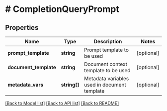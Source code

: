 # # CompletionQueryPrompt

## Properties

Name | Type | Description | Notes
------------ | ------------- | ------------- | -------------
**prompt_template** | **string** | Prompt template to be used | [optional]
**document_template** | **string** | Document context template to be used | [optional]
**metadata_vars** | **string[]** | Metadata variables used in document template | [optional]

[[Back to Model list]](../../README.md#models) [[Back to API list]](../../README.md#endpoints) [[Back to README]](../../README.md)
